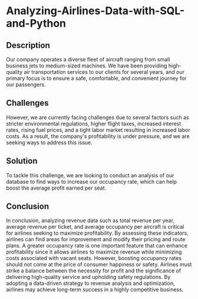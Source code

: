 # Analyzing-Airlines-Data-with-SQL-and-Python

## Description

Our company operates a diverse fleet of aircraft ranging from small business jets to medium-sized machines. We have been 
providing high-quality air transportation services to our clients for several years, and our primary focus is to ensure a 
safe, comfortable, and convenient journey for our passengers.

## Challenges

However, we are currently facing challenges due to several factors such as stricter environmental regulations, higher 
flight taxes, increased interest rates, rising fuel prices, and a tight labor market resulting in increased labor costs. 
As a result, the company's profitability is under pressure, and we are seeking ways to address this issue.

## Solution

To tackle this challenge, we are looking to conduct an analysis of our database to find ways to increase our occupancy 
rate, which can help boost the average profit earned per seat.

## Conclusion

In conclusion, analyzing revenue data such as total revenue per year, average revenue per ticket, and average occupancy
per aircraft is critical for airlines seeking to maximize profitability. By assessing these indicators, airlines can 
find areas for improvement and modify their pricing and route plans. A greater occupancy rate is one important feature 
that can enhance profitability since it allows airlines to maximize revenue while minimizing costs associated with vacant
seats. However, boosting occupancy rates should not come at the price of consumer happiness or safety. Airlines must 
strike a balance between the necessity for profit and the significance of delivering high-quality service and upholding 
safety regulations. By adopting a data-driven strategy to revenue analysis and optimization, airlines may achieve 
long-term success in a highly competitive business.

